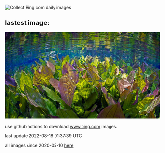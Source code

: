 ![Collect Bing.com daily images](https://github.com/counter2015/bing-daily-images/workflows/Collect%20Bing.com%20daily%20images/badge.svg)
## lastest image:
![](images/AquarioNatural.jpg)

use github actions to download www.bing.com images.

last update:2022-08-18 01:37:39 UTC

all images since 2020-05-10 [here](https://github.com/counter2015/bing-daily-images/tree/master/images) 

